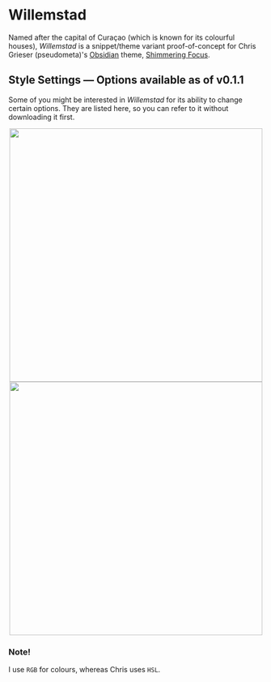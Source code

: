 # Willemstad
Named after the capital of Curaçao (which is known for its colourful houses), _Willemstad_ is a snippet/theme variant proof-of-concept for Chris Grieser (pseudometa)'s [Obsidian](https://obsidian.md/) theme, [Shimmering Focus](https://github.com/chrisgrieser/shimmering-focus).

## Style Settings — Options available as of v0.1.1
Some of you might be interested in _Willemstad_ for its ability to change certain options. They are listed here, so you can refer to it without downloading it first.

<p align="center">
<img src="https://user-images.githubusercontent.com/43155211/151665915-15190bff-b1e2-4220-8c82-e19800b6f5dd.png" width="500">
<img src="https://user-images.githubusercontent.com/43155211/151665942-b3959d20-817e-4ce2-abc3-cc061b86b5bc.png" width="500">
</p>

### Note!
I use `RGB` for colours, whereas Chris uses `HSL`.
